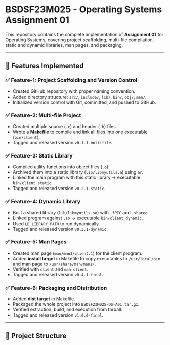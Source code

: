# BSDSF23M025 - Operating Systems Assignment 01

This repository contains the complete implementation of **Assignment 01** for Operating Systems, covering project scaffolding, multi-file compilation, static and dynamic libraries, man pages, and packaging.

---

## 📌 Features Implemented

### ✅ Feature-1: Project Scaffolding and Version Control
- Created GitHub repository with proper naming convention.  
- Added directory structure: `src/`, `include/`, `lib/`, `bin/`, `obj/`, `man/`.  
- Initialized version control with Git, committed, and pushed to GitHub.  

### ✅ Feature-2: Multi-file Project
- Created multiple source (`.c`) and header (`.h`) files.  
- Wrote a **Makefile** to compile and link all files into one executable (`bin/client`).  
- Tagged and released version `v0.1.1-multifile`.  

### ✅ Feature-3: Static Library
- Compiled utility functions into object files (`.o`).  
- Archived them into a static library (`lib/libmyutils.a`) using `ar`.  
- Linked the main program with this static library → executable `bin/client_static`.  
- Tagged and released version `v0.2.1-static`.  

### ✅ Feature-4: Dynamic Library
- Built a shared library (`lib/libmyutils.so`) with `-fPIC` and `-shared`.  
- Linked program against `.so` → executable `bin/client_dynamic`.  
- Used `LD_LIBRARY_PATH` to run dynamically.  
- Tagged and released version `v0.3.1-dynamic`.  

### ✅ Feature-5: Man Pages
- Created man page (`man/man3/client.1`) for the client program.  
- Added **install target** in Makefile to copy executables to `/usr/local/bin` and man page to `/usr/share/man/man1/`.  
- Verified with `client` and `man client`.  
- Tagged and released version `v0.4.1-final`.  

### ✅ Feature-6: Packaging and Distribution
- Added **dist target** in Makefile.  
- Packaged the whole project into `BSDSF23M025-OS-A01.tar.gz`.  
- Verified extraction, build, and execution from tarball.  
- Tagged and released version `v1.0.0-final`.  

---

## 📂 Project Structure

